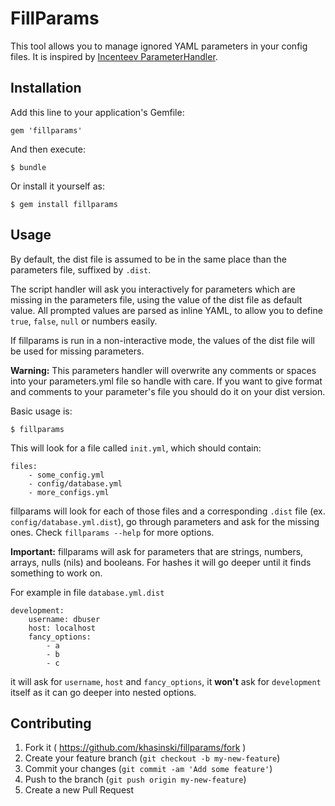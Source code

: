# FillParams

This tool allows you to manage ignored YAML parameters in your config files. 
It is inspired by [Incenteev ParameterHandler](https://github.com/Incenteev/ParameterHandler).

## Installation

Add this line to your application's Gemfile:

    gem 'fillparams'

And then execute:

    $ bundle

Or install it yourself as:

    $ gem install fillparams

## Usage

By default, the dist file is assumed to be in the same place than the parameters
file, suffixed by ``.dist``.

The script handler will ask you interactively for parameters which are missing
in the parameters file, using the value of the dist file as default value.
All prompted values are parsed as inline YAML, to allow you to define ``true``,
``false``, ``null`` or numbers easily.

If fillparams is run in a non-interactive mode, the values of the dist file
will be used for missing parameters.

**Warning:** This parameters handler will overwrite any comments or spaces into
your parameters.yml file so handle with care. If you want to give format
and comments to your parameter's file you should do it on your dist version.

Basic usage is:

    $ fillparams
    
This will look for a file called `init.yml`, which should contain:

    files:
        - some_config.yml
        - config/database.yml
        - more_configs.yml
        
fillparams will look for each of those files and a corresponding ``.dist`` file (ex. ``config/database.yml.dist``),
go through parameters and ask for the missing ones. Check ``fillparams --help`` for more options. 

**Important:** fillparams will ask for parameters that are strings, numbers, arrays, nulls (nils) and booleans. For
hashes it will go deeper until it finds something to work on.

For example in file ``database.yml.dist``

    development:
        username: dbuser
        host: localhost
        fancy_options: 
            - a
            - b
            - c

it will ask for `username`, `host` and `fancy_options`, it **won't** ask for `development` itself as it can go deeper into nested options.

## Contributing

1. Fork it ( https://github.com/khasinski/fillparams/fork )
2. Create your feature branch (`git checkout -b my-new-feature`)
3. Commit your changes (`git commit -am 'Add some feature'`)
4. Push to the branch (`git push origin my-new-feature`)
5. Create a new Pull Request

